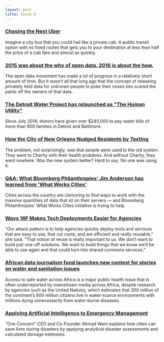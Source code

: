 ```yaml
---
layout: post
title: Issue 6
---
```


### [Chasing the Next Uber](https://nextcity.org/features/view/helsinki-kutsuplus-on-demand-transportation-mobility-next-uber)
Imagine a city bus that you could hail like a private cab. A public transit option with no fixed routes that gets you to your destination at less than half the price of a cab fare and almost as quickly.

### [2015 was about the why of open data. 2016 is about the how.](https://medium.com/@StephenCorwin/2015-was-about-the-why-of-open-data-2016-is-about-the-how-f5ab830cf1dd#.3av59fskr)
The open data movement has made a lot of progress in a relatively short amount of time. But it wasn’t all that long ago that the concept of releasing privately held data for unknown people to poke their noses into scared the pants off the owners of that data.

### [The Detroit Water Project has relaunched as "The Human Utility"](https://www.detroitwaterproject.org/)
Since July 2014, donors have given over $240,000 to pay water bills of more than 900 families in Detroit and Baltimore.

### [How the City of New Orleans Nudged Residents by Texting](https://nextcity.org/daily/entry/new-orleans-behavioral-science-text-doctor-visit)
The problem, not surprisingly, was that people were used to the old system. They went to Charity with their health problems. And without Charity, they went nowhere. Was the new system better? Hard to say: No one was using it.

### [Q&A: What Bloomberg Philanthropies’ Jim Anderson has learned from 'What Works Cities'](http://statescoop.com/q-a-bloomberg-philanthropies-jim-anderson-on-lessons-learned-so-far-from-what-works-cities)
 Cities across the country are clamoring to find ways to work with the massive quantities of data that sit on their servers — and Bloomberg Philanthropies' What Works Cities initiative is trying to help. 

### [Ways 18F Makes Tech Deployments Easier for Agencies](http://www.govtech.com/3-Ways-18F-Makies-Tech-Deployments-Easier-for-Agencies.html?flipboard=yes)
 “Our attack pattern is to help agencies quickly deploy tools and services that are easy to use, that cut costs, and are efficient and really reusable,” she said. "That notion of reuse is really important to us. We don’t want to build just one-off solutions. We want to build things that we know we’ll be able to use again and that could turn into shared commons services.”

### [African data journalism fund launches new contest for stories on water and sanitation issues](https://medium.com/code-for-africa/impactafrica-data-journalism-fund-launches-new-contest-for-stories-on-water-and-sanitation-issues-b04e0676dd5#.dg88neohy)
Access to safe water across Africa is a major public health issue that is often underreported by mainstream media across Africa, despite research by agencies such as the United Nations, which estimates that 300 million of the continent’s 800 million citizens live in water-scarce environments with millions dying unnecessarily from water-borne diseases.

### [Applying Artificial Intelligence to Emergency Management](http://www.govtech.com/One-Concern-Applying-Artificial-IntelligenceI-to-Emergency-Management.html)
"One Concern" CEO and Co-Founder Ahmad Wani explains how cities can save lives during disasters by applying analytical disaster assessments and calculated damage estimates.
